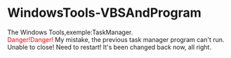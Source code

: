 # WindowsTools-VBSAndProgram
The Windows Tools,exemple:TaskManager.<br>
<font color="red">Danger!Danger!</font> My mistake, the previous task manager program can't run. Unable to close! Need to restart! It's been changed back now, all right.
